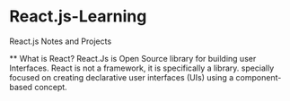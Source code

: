# React.js-Learning

React.js Notes and Projects

** What is React? React.Js is Open Source library for building user Interfaces. React is not a framework, it is specifically a library. specially focused on creating declarative user interfaces (UIs) using a component-based concept.